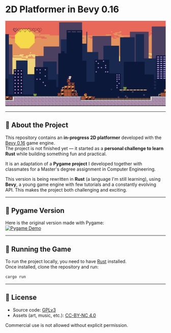 # 2D Platformer in Bevy 0.16

![Game Screenshot](snapshots/Level%20one.png)


---

## 📖 About the Project

This repository contains an **in-progress 2D platformer** developed with the [Bevy 0.16](https://bevyengine.org) game engine.  
The project is not finished yet — it started as a **personal challenge to learn Rust** while building something fun and practical.  

It is an adaptation of a **Pygame project** I developed together with classmates for a Master's degree assignment in Computer Engineering.  

This version is being rewritten in **Rust** (a language I'm still learning), using **Bevy**, a young game engine with few tutorials and a constantly evolving API. This makes the project both challenging and exciting.  

---

## 🎥 Pygame Version

Here is the original version made with Pygame:  
[![Pygame Demo](https://img.youtube.com/vi/92Le6aYf9X4/hqdefault.jpg)](https://www.youtube.com/watch?v=92Le6aYf9X4&list=PLS2-ezTAFpKkTXsgmpI7NpgLZUm-lQ-qJ)


---

## 🚀 Running the Game

To run the project locally, you need to have [Rust](https://www.rust-lang.org/) installed.  
Once installed, clone the repository and run:

```bash
cargo run
````

---

## 📝 License

* Source code: [GPLv3](LICENSE)
* Assets (art, music, etc.): [CC-BY-NC 4.0](LICENSE)

Commercial use is not allowed without explicit permission.

